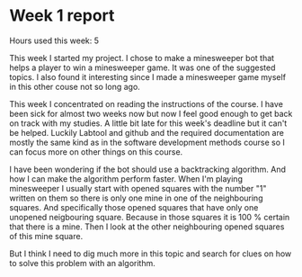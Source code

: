 # Week 1 report

Hours used this week: 5

This week I started my project. I chose to make a minesweeper bot that helps a player to win a minesweeper game. It was one of the suggested topics. I also found it interesting since I made a minesweeper game myself in this other couse not so long ago.

This week I concentrated on reading the instructions of the course. I have been sick for almost two weeks now but now I feel good enough to get back on track with my studies. A little bit late for this week's deadline but it can't be helped. Luckily Labtool and github and the required documentation are mostly the same kind as in the software development methods course so I can focus more on other things on this course.

I have been wondering if the bot should use a backtracking algorithm. And how I can make the algorithm perform faster. When I'm playing minesweeper I usually start with opened squares with the number "1" written on them so there is only one mine in one of the neighbouring squares. And specifically those opened squares that have only one unopened neigbouring square. Because in those squares it is 100 % certain that there is a mine. Then I look at the other neighbouring opened squares of this mine square.

But I think I need to dig much more in this topic and search for clues on how to solve this problem with an algorithm.
